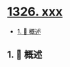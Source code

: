 # [1326. xxx](https://github.com/Tdahuyou/TNotes.leetcode/tree/main/notes/1326.%20xxx)

<!-- region:toc -->

- [1. 📝 概述](#1--概述)

<!-- endregion:toc -->

## 1. 📝 概述
